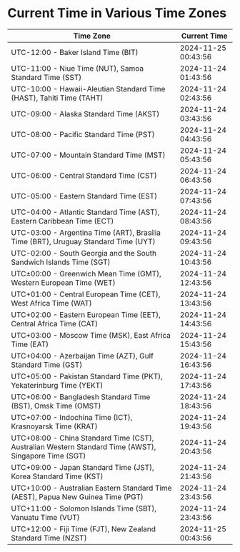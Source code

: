 # Current Time in Various Time Zones

| Time Zone | Current Time |
|-----------|--------------|
| UTC-12:00 - Baker Island Time (BIT) | 2024-11-25 00:43:56 |
| UTC-11:00 - Niue Time (NUT), Samoa Standard Time (SST) | 2024-11-24 01:43:56 |
| UTC-10:00 - Hawaii-Aleutian Standard Time (HAST), Tahiti Time (TAHT) | 2024-11-24 02:43:56 |
| UTC-09:00 - Alaska Standard Time (AKST) | 2024-11-24 03:43:56 |
| UTC-08:00 - Pacific Standard Time (PST) | 2024-11-24 04:43:56 |
| UTC-07:00 - Mountain Standard Time (MST) | 2024-11-24 05:43:56 |
| UTC-06:00 - Central Standard Time (CST) | 2024-11-24 06:43:56 |
| UTC-05:00 - Eastern Standard Time (EST) | 2024-11-24 07:43:56 |
| UTC-04:00 - Atlantic Standard Time (AST), Eastern Caribbean Time (ECT) | 2024-11-24 08:43:56 |
| UTC-03:00 - Argentina Time (ART), Brasília Time (BRT), Uruguay Standard Time (UYT) | 2024-11-24 09:43:56 |
| UTC-02:00 - South Georgia and the South Sandwich Islands Time (SGT) | 2024-11-24 10:43:56 |
| UTC±00:00 - Greenwich Mean Time (GMT), Western European Time (WET) | 2024-11-24 12:43:56 |
| UTC+01:00 - Central European Time (CET), West Africa Time (WAT) | 2024-11-24 13:43:56 |
| UTC+02:00 - Eastern European Time (EET), Central Africa Time (CAT) | 2024-11-24 14:43:56 |
| UTC+03:00 - Moscow Time (MSK), East Africa Time (EAT) | 2024-11-24 15:43:56 |
| UTC+04:00 - Azerbaijan Time (AZT), Gulf Standard Time (GST) | 2024-11-24 16:43:56 |
| UTC+05:00 - Pakistan Standard Time (PKT), Yekaterinburg Time (YEKT) | 2024-11-24 17:43:56 |
| UTC+06:00 - Bangladesh Standard Time (BST), Omsk Time (OMST) | 2024-11-24 18:43:56 |
| UTC+07:00 - Indochina Time (ICT), Krasnoyarsk Time (KRAT) | 2024-11-24 19:43:56 |
| UTC+08:00 - China Standard Time (CST), Australian Western Standard Time (AWST), Singapore Time (SGT) | 2024-11-24 20:43:56 |
| UTC+09:00 - Japan Standard Time (JST), Korea Standard Time (KST) | 2024-11-24 21:43:56 |
| UTC+10:00 - Australian Eastern Standard Time (AEST), Papua New Guinea Time (PGT) | 2024-11-24 23:43:56 |
| UTC+11:00 - Solomon Islands Time (SBT), Vanuatu Time (VUT) | 2024-11-24 23:43:56 |
| UTC+12:00 - Fiji Time (FJT), New Zealand Standard Time (NZST) | 2024-11-25 00:43:56 |

